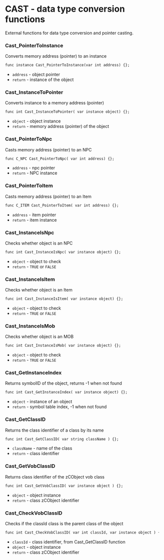# CAST - data type conversion functions
External functions for data type conversion and pointer casting.

### Cast_PointerToInstance
Converts memory address (pointer) to an instance
```dae
func instance Cast_PointerToInstance(var int address) {};
```

- `address` - object pointer
- `return` - instance of the object

### Cast_InstanceToPointer
Converts instance to a memory address (pointer)
```dae
func int Cast_InstanceToPointer( var instance object) {};
```

- `object` - object instance
- `return` - memory address (pointer) of the object

### Cast_PointerToNpc
Casts memory address (pointer) to an NPC
```dae
func C_NPC Cast_PointerToNpc( var int address) {};
```

- `address` - npc pointer
- `return` - NPC instance

### Cast_PointerToItem
Casts memory address (pointer) to an Item
```dae
func C_ITEM Cast_PointerToItem( var int address) {};
```

- `address` - item pointer
- `return` - item instance

### Cast_InstanceIsNpc
Checks whether object is an NPC
```dae
func int Cast_InstanceIsNpc( var instance object) {};
```

- `object` - object to check
- `return` - `TRUE` or `FALSE`

### Cast_InstanceIsItem
Checks whether object is an Item
```dae
func int Cast_InstanceIsItem( var instance object) {};
```

- `object` - object to check
- `return` - `TRUE` or `FALSE`

### Cast_InstanceIsMob
Checks whether object is an MOB
```dae
func int Cast_InstanceIsMob( var instance object) {};
```

- `object` - object to check
- `return` - `TRUE` or `FALSE`

### Cast_GetInstanceIndex
Returns symbolID of the object, returns -1 when not found
```dae
func int Cast_GetInstanceIndex( var instance object) {};
```

- `object` - instance of an object
- `return` - symbol table index, -1 when not found

### Cast_GetClassID
Returns the class identifier of a class by its name
```dae
func int Cast_GetClassID( var string className ) {};
```

- `className` - name of the class
- `return` - class identifier

### Cast_GetVobClassID
Returns class identifier of the zCObject vob class
```dae
func int Cast_GetVobClassID( var instance object ) {};
```

- `object` - object instance
- `return` - class zCObject identifier

### Cast_CheckVobClassID
Checks if the classId class is the parent class of the object
```dae
func int Cast_CheckVobClassID( var int classId, var instance object ) {};
```

- `classId` - class identifier, from Cast_GetClassID function
- `object` - object instance
- `return` - class zCObject identifier
